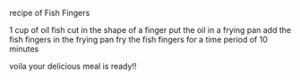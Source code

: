 recipe of Fish Fingers

1 cup of oil 
fish cut in the shape of a finger 
put the oil in a frying pan 
add the fish fingers in the frying pan 
fry the fish fingers for a time period of 10 minutes

voila your delicious meal is ready!!
